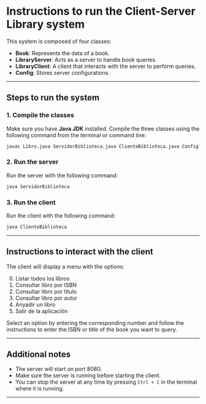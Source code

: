 # Instructions to run the Client-Server Library system

This system is composed of four classes:
- **Book**: Represents the data of a book.
- **LibraryServer**: Acts as a server to handle book queries.
- **LibraryClient**: A client that interacts with the server to perform queries.
- **Config**: Stores server configurations.

---

## Steps to run the system

### 1. Compile the classes
Make sure you have **Java JDK** installed. Compile the three classes using the following command from the terminal or command line:

```bash
javac Libro.java ServidorBiblioteca.java ClienteBiblioteca.java Config.java
```

### 2. Run the server
Run the server with the following command:

```bash
java ServidorBiblioteca
```

### 3. Run the client
Run the client with the following command:

```bash
java ClienteBiblioteca
```

---

## Instructions to interact with the client

The client will display a menu with the options:

0. Listar todos los libros
1. Consultar libro por ISBN
2. Consultar libro por título
3. Consultar libro por autor
4. Anyadir un libro
5. Salir de la aplicación

Select an option by entering the corresponding number and follow the instructions to enter the ISBN or title of the book you want to query.

---

## Additional notes

- The server will start on port 8080.
- Make sure the server is running before starting the client.
- You can stop the server at any time by pressing `Ctrl + C` in the terminal where it is running.

---
